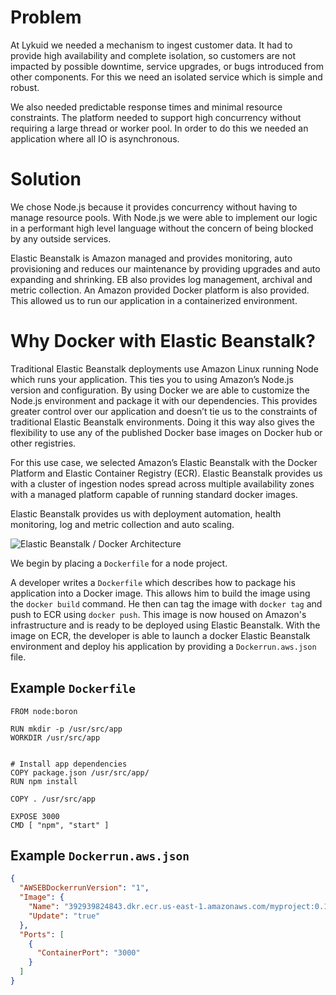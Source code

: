 # Problem

At Lykuid we needed a mechanism to ingest customer data. It had to provide high availability and complete isolation, 
so customers are not impacted by possible downtime, service upgrades, or bugs introduced from other components. 
For this we need an isolated service which is simple and robust. 

We also needed predictable response times and minimal resource constraints. The platform needed to support 
high concurrency without requiring a large thread or worker pool. In order to do this we needed an application where all IO is asynchronous.

# Solution

We chose Node.js because it provides concurrency without having to manage resource pools. With Node.js we were able to implement our logic in a performant high level language without the concern of being blocked by any outside services. 

Elastic Beanstalk is Amazon managed and provides monitoring, auto provisioning and reduces our maintenance by providing upgrades and auto expanding and shrinking. EB also provides log management, archival and metric collection. An Amazon provided Docker platform is also provided. This allowed us to run our application in a containerized environment. 

# Why Docker with Elastic Beanstalk?

Traditional Elastic Beanstalk deployments use Amazon Linux running Node which runs your application. This ties you to using Amazon’s Node.js version and configuration. By using Docker we are able to customize the Node.js environment and package it with our dependencies. This provides greater control over our application and doesn’t tie us to the constraints of traditional Elastic Beanstalk environments. Doing it this way also gives the flexibility to use any of the published Docker base images on Docker hub or other registries. 

For this use case, we selected Amazon’s Elastic Beanstalk with the Docker Platform and Elastic Container Registry (ECR).
 Elastic Beanstalk provides us with a cluster of ingestion nodes spread across multiple availability zones with a managed 
 platform capable of running standard docker images.
 
 Elastic Beanstalk provides us with deployment automation, health monitoring, log and metric collection and auto scaling. 

![Elastic Beanstalk / Docker Architecture](https://lykuid.github.io/sample-eb-project/lykuideb.svg)


We begin by placing a `Dockerfile` for a node project.

A developer writes a `Dockerfile` which describes how to package his application into a Docker image. This allows him to build the image using the `docker build` command. He then can tag the image with `docker tag` and push to ECR using `docker push`. This image is now housed on Amazon's infrastructure and is ready to be deployed using Elastic Beanstalk. With the image on ECR, the developer is able to launch a docker Elastic Beanstalk environment and deploy his application by providing a `Dockerrun.aws.json` file. 

## Example `Dockerfile`

```docker
FROM node:boron

RUN mkdir -p /usr/src/app
WORKDIR /usr/src/app


# Install app dependencies
COPY package.json /usr/src/app/
RUN npm install

COPY . /usr/src/app

EXPOSE 3000
CMD [ "npm", "start" ]
```


## Example `Dockerrun.aws.json` 


```json
{
  "AWSEBDockerrunVersion": "1",
  "Image": {
    "Name": "392939824843.dkr.ecr.us-east-1.amazonaws.com/myproject:0.1",
    "Update": "true"
  },
  "Ports": [
    {
      "ContainerPort": "3000"
    }
  ]
}
```








